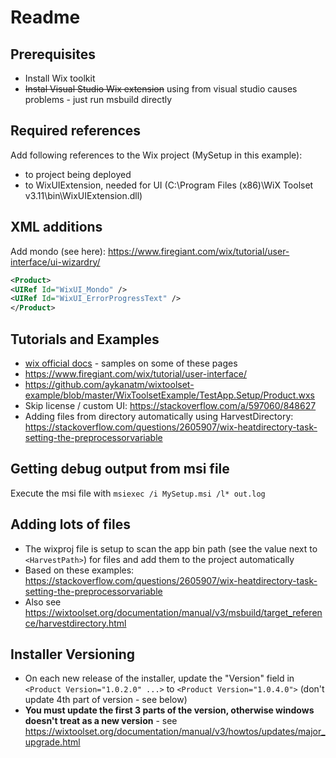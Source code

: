 # Readme

## Prerequisites

- Install Wix toolkit
- ~~Instal Visual Studio Wix extension~~ using from visual studio causes problems - just run msbuild directly

## Required references

Add following references to the Wix project (MySetup in this example):

- to project being deployed
- to WixUIExtension, needed for UI (C:\Program Files (x86)\WiX Toolset v3.11\bin\\WixUIExtension.dll)

## XML additions

Add mondo (see here): https://www.firegiant.com/wix/tutorial/user-interface/ui-wizardry/

```xml
<Product>
<UIRef Id="WixUI_Mondo" />
<UIRef Id="WixUI_ErrorProgressText" />
</Product>
```

## Tutorials and Examples

- [wix official docs](https://wixtoolset.org/documentation/) - samples on some of these pages
- https://www.firegiant.com/wix/tutorial/user-interface/
- https://github.com/aykanatm/wixtoolset-example/blob/master/WixToolsetExample/TestApp.Setup/Product.wxs
- Skip license / custom UI: https://stackoverflow.com/a/597060/848627
- Adding files from directory automatically using HarvestDirectory: https://stackoverflow.com/questions/2605907/wix-heatdirectory-task-setting-the-preprocessorvariable

## Getting debug output from msi file

Execute the msi file with `msiexec /i MySetup.msi /l* out.log`

## Adding lots of files

- The wixproj file is setup to scan the app bin path (see the value next to `<HarvestPath>`) for files and add them to the project automatically
- Based on these examples: https://stackoverflow.com/questions/2605907/wix-heatdirectory-task-setting-the-preprocessorvariable
- Also see https://wixtoolset.org/documentation/manual/v3/msbuild/target_reference/harvestdirectory.html

## Installer Versioning

- On each new release of the installer, update the "Version" field in `<Product Version="1.0.2.0" ...>` to `<Product Version="1.0.4.0">` (don't update 4th part of version - see below)
- **You must update the first 3 parts of the version, otherwise windows doesn't treat as a new version** - see https://wixtoolset.org/documentation/manual/v3/howtos/updates/major_upgrade.html